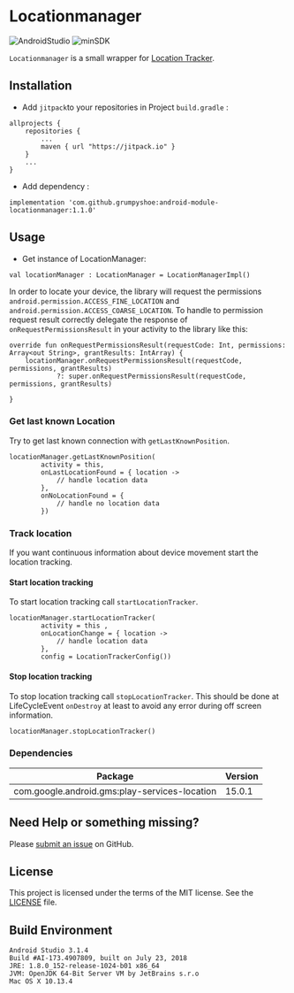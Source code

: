 
  # Locationmanager

  ![AndroidStudio](https://img.shields.io/badge/Android_Studio-3.1.4-brightgreen.svg)
  ![minSDK](https://img.shields.io/badge/minSDK-API_16-orange.svg?style=flat)

  `Locationmanager` is a small wrapper for [Location Tracker](https://developer.android.com/training/location/).

  ## Installation

  - Add `jitpack`to your repositories in Project `build.gradle` :
  ```
  allprojects {
      repositories {
          ...
          maven { url "https://jitpack.io" }
      }
      ...
  }
  ```

  - Add dependency :
  ```
  implementation 'com.github.grumpyshoe:android-module-locationmanager:1.1.0'
  ```


  ## Usage

  - Get instance of LocationManager:
  ```
  val locationManager : LocationManager = LocationManagerImpl()
  ```

  In order to locate your device, the library will request the permissions
  `android.permission.ACCESS_FINE_LOCATION` and `android.permission.ACCESS_COARSE_LOCATION`.
  To handle to permission request result correctly delegate the response of `onRequestPermissionsResult` in your activity to the library like this:
  ```
  override fun onRequestPermissionsResult(requestCode: Int, permissions: Array<out String>, grantResults: IntArray) {
      locationManager.onRequestPermissionsResult(requestCode, permissions, grantResults)
              ?: super.onRequestPermissionsResult(requestCode, permissions, grantResults)

  }
  ```

  ### Get last known Location
  Try to get last known connection with `getLastKnownPosition`.
  ```
  locationManager.getLastKnownPosition(
          activity = this,
          onLastLocationFound = { location ->
              // handle location data
          },
          onNoLocationFound = {
              // handle no location data
          })

  ```


  ### Track location
  If you want continuous information about device movement start the location tracking.

  #### Start location tracking
  To start location tracking call `startLocationTracker`.
  ```
  locationManager.startLocationTracker(
          activity = this ,
          onLocationChange = { location ->
              // handle location data
          },
          config = LocationTrackerConfig())

  ```

  #### Stop location tracking
  To stop location tracking call `stopLocationTracker`. This should be done at LifeCycleEvent `onDestroy` at least to avoid any error during off screen information.
  ```
  locationManager.stopLocationTracker()

  ```

  ### Dependencies
  | Package  | Version  |
  | ------------ | ------------ |
  | com.google.android.gms:play-services-location  | 15.0.1  |


  ## Need Help or something missing?

  Please [submit an issue](https://github.com/grumpyshoe/android-module-locationmanager/issues) on GitHub.


  ## License

  This project is licensed under the terms of the MIT license. See the [LICENSE](LICENSE) file.

  ## Build Environment
  ```
  Android Studio 3.1.4
  Build #AI-173.4907809, built on July 23, 2018
  JRE: 1.8.0_152-release-1024-b01 x86_64
  JVM: OpenJDK 64-Bit Server VM by JetBrains s.r.o
  Mac OS X 10.13.4
  ```
